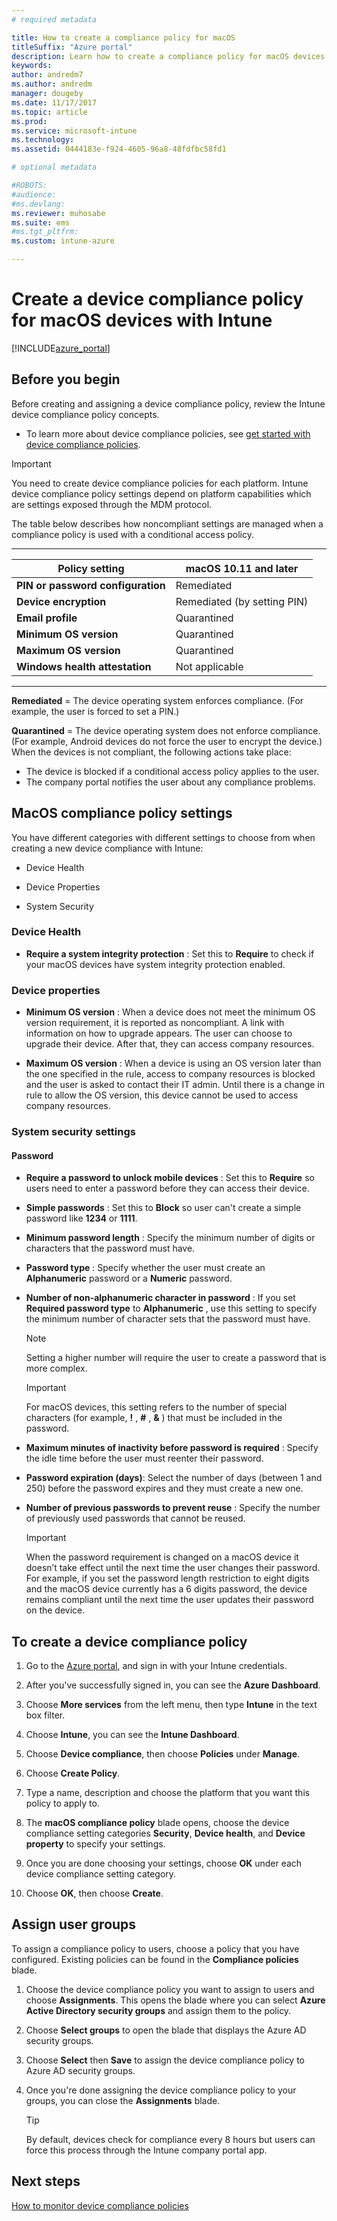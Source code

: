 ```yaml
---
# required metadata

title: How to create a compliance policy for macOStitleSuffix: "Azure portal"
description: Learn how to create a compliance policy for macOS devices."
keywords:
author: andredm7
ms.author: andredm
manager: dougeby
ms.date: 11/17/2017
ms.topic: article
ms.prod:
ms.service: microsoft-intune
ms.technology:
ms.assetid: 0444183e-f924-4605-96a8-48fdfbc58fd1

# optional metadata

#ROBOTS:
#audience:
#ms.devlang:
ms.reviewer: muhosabe
ms.suite: ems
#ms.tgt_pltfrm:
ms.custom: intune-azure

---
```


# Create a device compliance policy for macOS devices with Intune


[!INCLUDE[azure_portal](./includes/azure_portal.md)]

## Before you begin

Before creating and assigning a device compliance policy, review the Intune device compliance policy concepts.

- To learn more about device compliance policies, see [get started with device compliance policies](device-compliance.md).

> [!IMPORTANT]
> You need to create device compliance policies for each platform. Intune device compliance policy settings depend on platform capabilities which are settings exposed through the MDM protocol.

The table below describes how noncompliant settings are managed when a compliance policy is used with a conditional access policy.

-------------------------------


| **Policy setting** | **macOS 10.11 and later** |
| --- | --- |
| **PIN or password configuration** | Remediated |   
| **Device encryption** | Remediated (by setting PIN) |
| **Email profile** | Quarantined |
|**Minimum OS version** | Quarantined |
| **Maximum OS version** | Quarantined |  
| **Windows health attestation** | Not applicable |  
----------------------------


**Remediated** = The device operating system enforces compliance. (For example, the user is forced to set a PIN.)

**Quarantined** = The device operating system does not enforce compliance. (For example, Android devices do not force the user to encrypt the device.) When the devices is not compliant, the following actions take place:

- The device is blocked if a conditional access policy applies to the user.
- The company portal notifies the user about any compliance problems.

## MacOS compliance policy settings

You have different categories with different settings to choose from when creating a new device compliance with Intune:

- Device Health

- Device Properties

- System Security

### Device Health

- **Require a system integrity protection** : Set this to **Require** to check if your macOS devices have system integrity protection enabled.

### Device properties

- **Minimum OS version** : When a device does not meet the minimum OS version requirement, it is reported as noncompliant. A link with information on how to upgrade appears. The user can choose to upgrade their device. After that, they can access company resources.

- **Maximum OS version** : When a device is using an OS version later than the one specified in the rule, access to company resources is blocked and the user is asked to contact their IT admin. Until there is a change in rule to allow the OS version, this device cannot be used to access company resources.

### System security settings

#### Password

- **Require a password to unlock mobile devices** : Set this to **Require** so users need to enter a password before they can access their device.

- **Simple passwords** : Set this to **Block** so user can't create a simple password like **1234** or **1111**.

- **Minimum password length** : Specify the minimum number of digits or characters that the password must have.

- **Password type** : Specify whether the user must create an **Alphanumeric** password or a **Numeric** password.

- **Number of non-alphanumeric character in password** : If you set **Required password type** to **Alphanumeric** , use this setting to specify the minimum number of character sets that the password must have. 

	> [!NOTE]
	> Setting a higher number will require the user to create a password that is more complex.

	> [!IMPORTANT]
	> For macOS devices, this setting refers to the number of special characters (for example, **!** , **#** , **&amp;** ) that must be included in the password.

- **Maximum minutes of inactivity before password is required** : Specify the idle time before the user must reenter their password.

- **Password expiration (days)**: Select the number of days (between 1 and 250) before the password expires and they must create a new one.

- **Number of previous passwords to prevent reuse** : Specify the number of previously used passwords that cannot be reused.

	> [!IMPORTANT]
	> When the password requirement is changed on a macOS device it doesn’t take effect until the next time the user changes their password. For example, if you set the password length restriction to eight digits and the macOS device currently has a 6 digits password, the device remains compliant until the next time the user updates their password on the device.

## To create a device compliance policy

1. Go to the [Azure portal](https://portal.azure.com), and sign in with your Intune credentials.

2. After you've successfully signed in, you can see the **Azure Dashboard**.

3. Choose **More services** from the left menu, then type **Intune** in the text box filter.

4. Choose **Intune**, you can see the **Intune Dashboard**.

5. Choose **Device compliance**, then choose **Policies** under **Manage**.

6. Choose **Create Policy**.

7. Type a name, description and choose the platform that you want this policy to apply to.

8. The **macOS compliance policy** blade opens, choose the device compliance setting categories **Security**, **Device health**, and **Device property** to specify your settings.

10. Once you are done choosing your settings, choose **OK** under each device compliance setting category.

11. Choose **OK**, then choose **Create**.

## Assign user groups

To assign a compliance policy to users, choose a policy that you have configured. Existing policies can be found in the **Compliance policies** blade.

1. Choose the device compliance policy you want to assign to users and choose **Assignments**. This opens the blade where you can select **Azure Active Directory security groups** and assign them to the policy.

2. Choose **Select groups** to open the blade that displays the Azure AD security groups.

3. Choose **Select** then **Save** to assign the device compliance policy to Azure AD security groups.

4. Once you're done assigning the device compliance policy to your groups, you can close the **Assignments** blade.

	> [!TIP]
	> By default, devices check for compliance every 8 hours but users can force this process through the Intune company portal app.

## Next steps

[How to monitor device compliance policies](compliance-policy-monitor.md)
